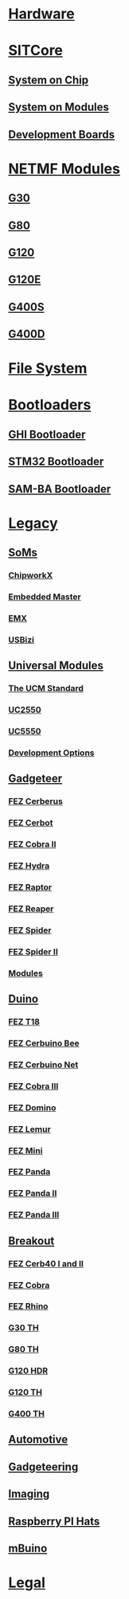 # [Hardware](intro.md)

# [SITCore](core/intro.md)
## [System on Chip](core/system-on-chip.md)
## [System on Modules](core/system-on-modules.md)
## [Development Boards](core/development-boards.md)

# [NETMF Modules](core/netmf-modules.md)
## [G30](core/g30.md)
## [G80](core/g80.md)
## [G120](core/g120.md)
## [G120E](core/g120e.md)
## [G400S](core/g400s.md)
## [G400D](core/g400d.md)

# [File System](filesystem/intro.md)

# [Bootloaders](loaders/intro.md)
## [GHI Bootloader](loaders/ghi-bootloader.md)
## [STM32 Bootloader](loaders/stm32-bootloader.md)
## [SAM-BA Bootloader](loaders/sam-ba-bootloader.md)

# [Legacy](legacy/intro.md)

## [SoMs](legacy/som.md)
### [ChipworkX](core/chipworkx.md)
### [Embedded Master](core/embedded-master.md)
### [EMX](core/emx.md)
### [USBizi](core/usbizi.md)

## [Universal Modules](core/intro.md)
### [The UCM Standard](core/standard.md)
### [UC2550](core/uc2550.md)
### [UC5550](core/uc5550.md)
### [Development Options](core/development-options.md)

## [Gadgeteer](gadgeteer/intro.md)
### [FEZ Cerberus](gadgeteer/fez-cerberus.md)
### [FEZ Cerbot](gadgeteer/fez-cerbot.md)
### [FEZ Cobra II](gadgeteer/fez-cobra-ii.md)
### [FEZ Hydra](gadgeteer/fez-hydra.md)
### [FEZ Raptor](gadgeteer/fez-raptor.md)
### [FEZ Reaper](gadgeteer/fez-reaper.md)
### [FEZ Spider](gadgeteer/fez-spider.md)
### [FEZ Spider II](gadgeteer/fez-spider-ii.md)
### [Modules](gadgeteer/modules.md)

## [Duino](duino/intro.md)
### [FEZ T18](duino/fez-t18.md)
### [FEZ Cerbuino Bee](duino/fez-cerbuino-bee.md)
### [FEZ Cerbuino Net](duino/fez-cerbuino-net.md)
### [FEZ Cobra III](duino/fez-cobra-iii.md)
### [FEZ Domino](duino/fez-domino.md)
### [FEZ Lemur](duino/fez-lemur.md)
### [FEZ Mini](duino/fez-mini.md)
### [FEZ Panda](duino/fez-panda.md)
### [FEZ Panda II](duino/fez-panda-ii.md)
### [FEZ Panda III](duino/fez-panda-iii.md)

## [Breakout](breakout/intro.md)
### [FEZ Cerb40 I and II](breakout/fez-cerb40.md)
### [FEZ Cobra](breakout/fez-cobra.md)
### [FEZ Rhino](breakout/fez-rhino.md)
### [G30 TH](breakout/g30-th.md)
### [G80 TH](breakout/g80-th.md)
### [G120 HDR](breakout/g120-hdr.md)
### [G120 TH](breakout/g120-th.md)
### [G400 TH](breakout/g400-th.md)

## [Automotive](automotive.md)
## [Gadgeteering](gadgeteering.md)
## [Imaging](imaging.md)
## [Raspberry PI Hats](raspberrypi-hats.md)
## [mBuino](mbuino.md)

# [Legal](../legal.md)
